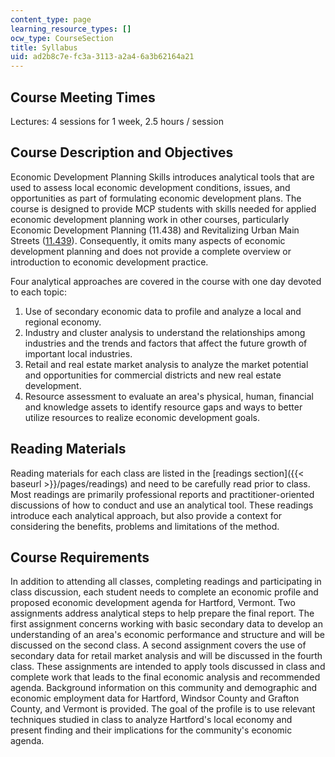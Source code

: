 ```yaml
---
content_type: page
learning_resource_types: []
ocw_type: CourseSection
title: Syllabus
uid: ad2b8c7e-fc3a-3113-a2a4-6a3b62164a21
---
```


Course Meeting Times
--------------------

Lectures: 4 sessions for 1 week, 2.5 hours / session

Course Description and Objectives
---------------------------------

Economic Development Planning Skills introduces analytical tools that are used to assess local economic development conditions, issues, and opportunities as part of formulating economic development plans. The course is designed to provide MCP students with skills needed for applied economic development planning work in other courses, particularly Economic Development Planning (11.438) and Revitalizing Urban Main Streets ([11.439](/courses/11-439-revitalizing-urban-main-streets-hyde-jackson-square-roslindale-square-boston-spring-2005)). Consequently, it omits many aspects of economic development planning and does not provide a complete overview or introduction to economic development practice.

Four analytical approaches are covered in the course with one day devoted to each topic:

1.  Use of secondary economic data to profile and analyze a local and regional economy.
2.  Industry and cluster analysis to understand the relationships among industries and the trends and factors that affect the future growth of important local industries.
3.  Retail and real estate market analysis to analyze the market potential and opportunities for commercial districts and new real estate development.
4.  Resource assessment to evaluate an area's physical, human, financial and knowledge assets to identify resource gaps and ways to better utilize resources to realize economic development goals.

Reading Materials
-----------------

Reading materials for each class are listed in the [readings section]({{< baseurl >}}/pages/readings) and need to be carefully read prior to class. Most readings are primarily professional reports and practitioner-oriented discussions of how to conduct and use an analytical tool. These readings introduce each analytical approach, but also provide a context for considering the benefits, problems and limitations of the method.

Course Requirements
-------------------

In addition to attending all classes, completing readings and participating in class discussion, each student needs to complete an economic profile and proposed economic development agenda for Hartford, Vermont. Two assignments address analytical steps to help prepare the final report. The first assignment concerns working with basic secondary data to develop an understanding of an area's economic performance and structure and will be discussed on the second class. A second assignment covers the use of secondary data for retail market analysis and will be discussed in the fourth class. These assignments are intended to apply tools discussed in class and complete work that leads to the final economic analysis and recommended agenda. Background information on this community and demographic and economic employment data for Hartford, Windsor County and Grafton County, and Vermont is provided. The goal of the profile is to use relevant techniques studied in class to analyze Hartford's local economy and present finding and their implications for the community's economic agenda.